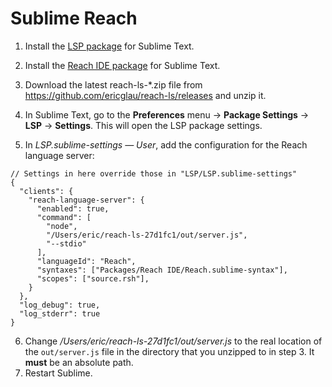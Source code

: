 # Sublime Reach

1. Install the [LSP package](https://github.com/sublimelsp/LSP) for Sublime Text.

2. Install the [Reach IDE package](https://github.com/chrisnevers/reach-ide-sublime) for Sublime Text.

3. Download the latest reach-ls-*.zip file from https://github.com/ericglau/reach-ls/releases and unzip it.

4. In Sublime Text, go to the **Preferences** menu → **Package Settings** → **LSP** → **Settings**. This will open the LSP package settings.

5. In _LSP.sublime-settings — User_, add the configuration for the Reach language server:

```
// Settings in here override those in "LSP/LSP.sublime-settings"
{
  "clients": {
    "reach-language-server": {
      "enabled": true,
      "command": [
        "node",
        "/Users/eric/reach-ls-27d1fc1/out/server.js",
        "--stdio"
      ],
      "languageId": "Reach",
      "syntaxes": ["Packages/Reach IDE/Reach.sublime-syntax"],
      "scopes": ["source.rsh"],
    }
  },
  "log_debug": true,
  "log_stderr": true
}

```
6. Change _/Users/eric/reach-ls-27d1fc1/out/server.js_ to the real location of the `out/server.js` file in the directory that you unzipped to in step 3. It **must** be an absolute path.  
7. Restart Sublime.

